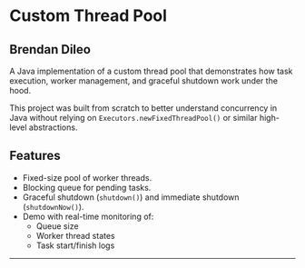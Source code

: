 # Custom Thread Pool
## Brendan Dileo

A Java implementation of a custom thread pool that demonstrates how task execution, worker management, and graceful shutdown work under the hood.

This project was built from scratch to better understand concurrency in Java without relying on `Executors.newFixedThreadPool()` or similar high-level abstractions.

## Features

- Fixed-size pool of worker threads.
- Blocking queue for pending tasks.
- Graceful shutdown (`shutdown()`) and immediate shutdown (`shutdownNow()`).
- Demo with real-time monitoring of:
  - Queue size
  - Worker thread states
  - Task start/finish logs

---